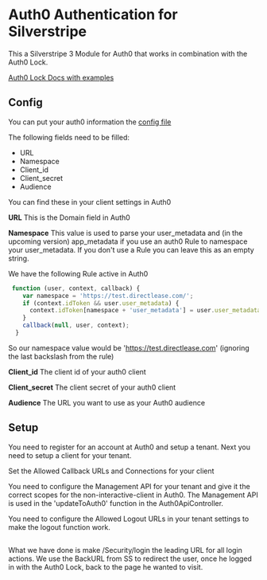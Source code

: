 
# Auth0 Authentication for Silverstripe

This a Silverstripe 3 Module for Auth0 that works in combination with the Auth0 Lock.

[Auth0 Lock Docs with examples](https://auth0.com/docs/libraries/lock)


## Config

You can put your auth0 information the 
[config file](_config/auth0.yml)

The following fields need to be filled:

* URL
* Namespace
* Client_id
* Client_secret
* Audience

You can find these in your client settings in Auth0

**URL**
This is the Domain field in Auth0

**Namespace**
This value is used to parse your user_metadata and (in the upcoming version) app_metadata if you use an auth0 Rule to namespace your user_metadata. If you don't use a Rule you can leave this as an empty string.

We have the following Rule active in Auth0

```javascript
 function (user, context, callback) {
    var namespace = 'https://test.directlease.com/';
    if (context.idToken && user.user_metadata) {
      context.idToken[namespace + 'user_metadata'] = user.user_metadata;
    }
    callback(null, user, context);
  }
```

So our namespace value would be 'https://test.directlease.com'  (ignoring the last backslash from the rule)

**Client_id**
The client id of your auth0 client

**Client_secret**
The client secret of your auth0 client

**Audience**
The URL you want to use as your Auth0 audience

## Setup

You need to register for an account at Auth0 and setup a tenant.
Next you need to setup a client for your tenant.

Set the Allowed Callback URLs and Connections for your client 

You need to configure the Management API for your tenant and give it the correct scopes for the non-interactive-client in Auth0. The Management API is used in the 'updateToAuth0' function in the Auth0ApiController. 

You need to configure the Allowed Logout URLs in your tenant settings to make the logout function work.

##

What we have done is make /Security/login the leading URL for all login actions. 
We use the BackURL from SS to redirect the user, once he logged in with the Auth0 Lock, back to the page he wanted to visit. 